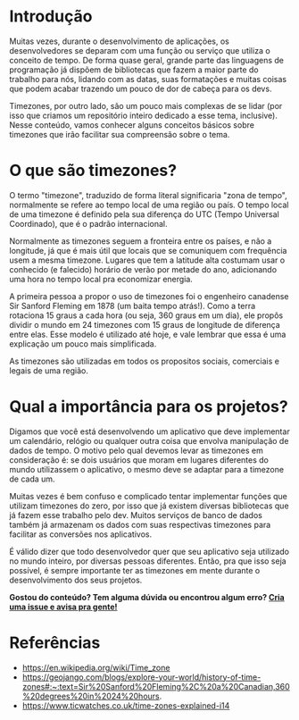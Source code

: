 # Introdução

Muitas vezes, durante o desenvolvimento de aplicações, os desenvolvedores se deparam com uma função ou serviço que utiliza o conceito de tempo. De forma quase geral, grande parte das linguagens de programação já dispõem de bibliotecas que fazem a maior parte do trabalho para nós, lidando com as datas, suas formatações e muitas coisas que podem acabar trazendo um pouco de dor de cabeça para os devs.

Timezones, por outro lado, são um pouco mais complexas de se lidar (por isso que criamos um repositório inteiro dedicado a esse tema, inclusive). Nesse conteúdo, vamos conhecer alguns conceitos básicos sobre timezones que irão facilitar sua compreensão sobre o tema.

# O que são timezones?

O termo "timezone", traduzido de forma literal significaria "zona de tempo", normalmente se refere ao tempo local de uma região ou país. O tempo local de uma timezone é definido pela sua diferença do UTC (Tempo Universal Coordinado), que é o padrão internacional.

Normalmente as timezones seguem a fronteira entre os países, e não a longitude, já que é mais útil que locais que se comuniquem com frequência usem a mesma timezone. Lugares que tem a latitude alta costumam usar o conhecido (e falecido) horário de verão por metade do ano, adicionando uma hora no tempo local pra economizar energia.

A primeira pessoa a propor o uso de timezones foi o engenheiro canadense Sir Sanford Fleming em 1878 (um baita tempo atrás!). Como a terra rotaciona 15 graus a cada hora (ou seja, 360 graus em um dia), ele propôs dividir o mundo em 24 timezones com 15 graus de longitude de diferença entre elas. Esse modelo é utilizado até hoje, e vale lembrar que essa é uma explicação um pouco mais simplificada.

As timezones são utilizadas em todos os propositos sociais, comerciais e legais de uma região.

# Qual a importância para os projetos?

Digamos que você está desenvolvendo um aplicativo que deve implementar um calendário, relógio ou qualquer outra coisa que envolva manipulação de dados de tempo. O motivo pelo qual devemos levar as timezones em consideração é: se dois usuários que moram em lugares diferentes do mundo utilizassem o aplicativo, o mesmo deve se adaptar para a timezone de cada um.

Muitas vezes é bem confuso e complicado tentar implementar funções que utilizam timezones do zero, por isso que já existem diversas bibliotecas que já fazem esse trabalho pelo dev. Muitos serviços de banco de dados também já armazenam os dados com suas respectivas timezones para facilitar as conversões nos aplicativos.

É válido dizer que todo desenvolvedor quer que seu aplicativo seja utilizado no mundo inteiro, por diversas pessoas diferentes. Então, pra que isso seja possível, é sempre importante ter as timezones em mente durante o desenvolvimento dos seus projetos.

**Gostou do conteúdo? Tem alguma dúvida ou encontrou algum erro? [Cria uma issue e avisa pra gente!](https://github.com/natahouse/timezones/issues/new/choose)**

# Referências

- https://en.wikipedia.org/wiki/Time_zone
- https://geojango.com/blogs/explore-your-world/history-of-time-zones#:~:text=Sir%20Sanford%20Fleming%2C%20a%20Canadian,360%20degrees%20in%2024%20hours.
- https://www.ticwatches.co.uk/time-zones-explained-i14
